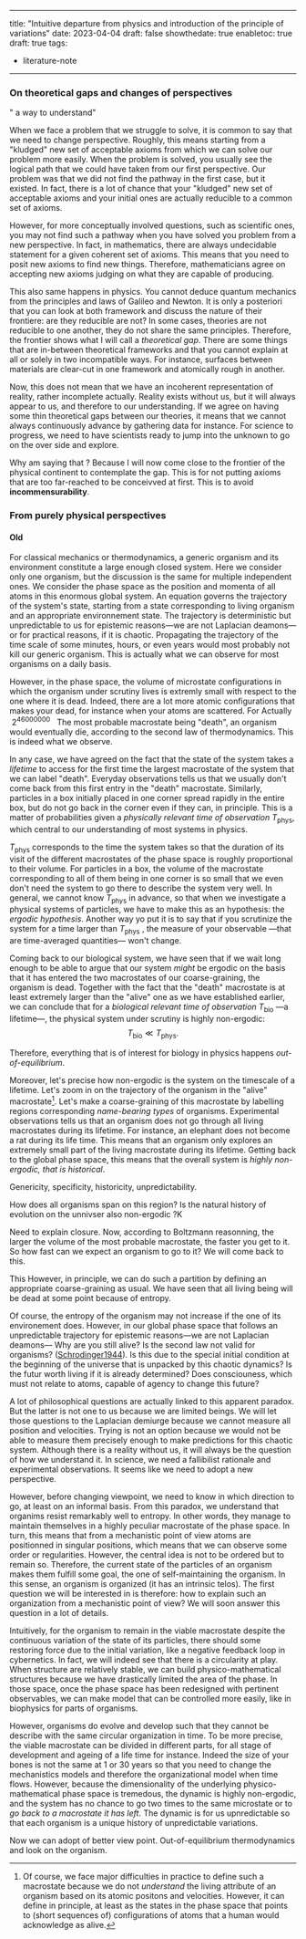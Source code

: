 
---
title: "Intuitive departure from physics and introduction of the principle of variations"
date: 2023-04-04
draft: false
showthedate: true
enabletoc: true
draft: true
tags:
- literature-note
---

### On theoretical gaps and changes of perspectives

" a way to understand"

When we face a problem that we struggle to solve, it is common to say that we need to change perspective. 
Roughly, this means starting from a "kludged" new set of acceptable axioms from which we can solve our problem more easily.
When the problem is solved, you usually see the logical path that we could have taken from our first perspective. 
Our problem was that we did not find the pathway in the first case, but it existed.
In fact, there is a lot of chance that your "kludged" new set of acceptable axioms and your initial ones are actually reducible to a common set of axioms. 

However, for more conceptually involved questions, such as scientific ones, you may not find such a pathway when you have solved you problem from a new perspective.
In fact, in mathematics, there are always undecidable statement for a given coherent set of axioms. This means that you need to posit new axioms to find new things. 
Therefore, mathematicians agree on accepting new axioms judging on what they are capable of producing.

This also same happens in physics. You cannot deduce quantum mechanics from the principles and laws of Galileo and Newton. 
It is only a posteriori that you can look at both framework and discuss the nature of their frontiere: are they reducible are not? 
In some cases, theories are not reducible to one another, they do not share the same principles.
Therefore, the frontier shows what I will call a *theoretical gap*.
There are some things that are in-between theoretical frameworks and that you cannot explain at all or solely in two incompatible ways. 
For instance, surfaces between materials are clear-cut in one framework and atomically rough in another. 

Now, this does not mean that we have an incoherent representation of reality, rather incomplete actually.
Reality exists without us, but it will always appear to us, and therefore to our understanding. 
If we agree on having some thin theoretical gaps between our theories, it means that we cannot always continuously advance by gathering data for instance. 
For science to progress, we need to have scientists ready to jump into the unknown to go on the over side and explore. 

Why am saying that ? Because I will now come close to the frontier of the physical continent to contemplate the gap.
This is for not putting axioms that are too far-reached to be conceivved at first. 
This is to avoid **incommensurability**.


### From purely physical perspectives



#### Old

For classical mechanics or thermodynamics, a generic organism and its environment constitute a large enough closed system. 
Here we consider only one organism, but the discussion is the same for multiple independent ones.
We consider the phase space as the position and momenta of all atoms in this enormous global system. 
An equation governs the trajectory of the system's state, starting from a state corresponding to living organism and an appropriate environnement state. 
The trajectory is deterministic but unpredictable to us for epistemic reasons—we are not Laplacian deamons— or for practical reasons, if it is chaotic. 
Propagating the trajectory of the time scale of some minutes, hours, or even years would most probably not kill our generic organism. 
This is actually what we can observe for most organisms on a daily basis.

However, in the phase space, the volume of microstate configurations in which the organism under scrutiny lives is extremly small with respect to the one where it is dead. 
	Indeed, there are a lot more atomic configurations that makes your dead, for instance when your atoms are scattered. For 
Actually   $2^{46 000 000}$
 
The most probable macrostate being "death", an organism would eventually die, according to the second law of thermodynamics. 
This is indeed what we observe. 

In any case, we have agreed on the fact that the state of the system takes a *lifetime* to access for the first time the largest macrostate of the system that we can label "death". Everyday observations tells us that we usually don't come back from this first entry in the "death" macrostate. Similarly, particles in a box initially placed in one corner spread rapidly in the entire box, but do not go back in the corner even if they can, in principle. This is a matter of probabilities given a *physically relevant time of observation* $T_{\mathrm{phys}}$, which central to our understanding of most systems in physics.

$T_{\mathrm{phys}}$ corresponds to the time the system takes so that the duration of its visit of the different macrostates of the phase space is roughly proportional to their volume. For particles in a box, the volume of the macrostate corresponding to all of them being in one corner is so small that we even don't need the system to go there to describe the system very well. In general, we cannot know $T_{\mathrm{phys}}$ in advance, so that when we investigate a physical systems of particles, we have to make this as an hypothesis: the *ergodic hypothesis*. Another way yo put it is to say that if you scrutinize the system for a time larger than  $T_{\mathrm{phys}}$ , the measure of your observable —that are time-averaged quantities— won't change. 

Coming back to our biological system, we have seen that if we wait long enough to be able to argue that our system *might* be ergodic on the basis that it has entered the two macrostates of our coarse-graining, the organism is dead. Together with the fact that the "death" macrostate is at least extremely larger than the "alive" one as we have established earlier, we can conclude that for a *biological relevant time of observation*  $T_{\mathrm{bio}}$ —a lifetime—, the physical system under scrutiny is highly non-ergodic: $$T_{\mathrm{bio}} \ll T_{\mathrm{phys}}.$$ 


Therefore, everything that is of interest for biology in physics happens *out-of-equilibrium*.

Moreover, let's precise how non-ergodic is the system on the timescale of a lifetime. 
Let's zoom in on the trajectory of the organism in the "alive" macrostate[^1]. 
Let's make a coarse-graining of this macrostate by labelling regions corresponding *name-bearing types* of organisms.
Experimental observations tells us that an organism does not go through all living macrostates during its lifetime. 
For instance, an elephant does not become a rat during its life time. 
This means that an organism only explores an extremely small part of the living macrostate during its lifetime. 
Getting back to the global phase space, this means that the overall system is *highly non-ergodic, that is historical*.


Genericity, specificity, historicity, unpredictability.


How does all organisms span on this region?
Is the natural history of evolution on the unnivser also non-ergodic ?K



Need to explain closure.
Now, according to Boltzmann reasonning, the larger the volume of the most probable macrostate, the faster you get to it. 
So how fast can we expect an organism to go to it? We will come back to this. 


[^1]: Of course, we face major difficulties in practice to define such a macrostate because we do not *understand* the living attribute of an organism based on its atomic positons and velocities. However, it can define in principle, at least as the states in the phase space that points to (short sequences of) configurations of atoms that a human would acknowledge as alive. 



This 
However, in principle, we can do such a partition by defining an appropriate coarse-graining as usual.
We have seen that all living being will be dead at some point because of entropy. 


Of course, the entropy of the organism may not increase if the one of its environement does. However, in our global phase space that follows an unpredictable trajectory for epistemic reasons—we are not Laplacian deamons— 
Why are you still alive? Is the second law not valid for organisms? ([Schrodinger1944](reference/Schrodinger1944.md)). Is this due to the special initial condition at the beginning of the universe that is unpacked by this chaotic dynamics? 
Is the futur worth living if it is already determined? Does consciouness, which must not relate to atoms, capable of agency to change this future? 

A lot of philosophical questions are actually linked to this apparent paradox. But the latter is not one to us because we are limited beings. We will let those questions to the Laplacian demiurge because we cannot measure all position and velocities. Trying is not an option because we would not be able to measure them precisely enough to make predictions for this chaotic system. Although there is a reality without us, it will always be the question of how we understand it. In science, we need a fallibilist rationale and experimental observations. It seems like we need to adopt a new perspective. 

However, before changing viewpoint, we need to know in which direction to go, at least on an informal basis. From this paradox, we understand that organims resist remarkably well to entropy. In other words, they manage to maintain themselves in a highly peculiar macrostate of the phase space. In turn, this means that from a mechanistic point of view atoms are positionned in singular positions, which means that we can observe some order or regularities. However, the central idea is not to be ordered but to remain so. Therefore, the current state of the particles of an organism makes them fulfill some goal, the one of self-maintaining the organism. In this sense, an organism is organized (it has an intrinsic telos). The first question we will be interested in is therefore: how to explain such an organization from a mechanistic point of view? We will soon answer this question in a lot of details. 

Intuitively, for the organism to remain in the viable macrostate despite the continuous variation of the state of its particles, there should some restoring force due to the initial variation, like a negative feedback loop in cybernetics. In fact, we will indeed see that there is a circularity at play. When structure are relatively stable, we can build physico-mathematical structures because we have drastically limited the area of the phase. In those space, once the phase space has been redesigned with pertinent observables, we can make model that can be controlled more easily, like in biophysics for parts of organisms.

However, organisms do evolve and develop such that they cannot be describe with the same circular organization in time. To be more precise, the viable macrostate can be divided in different parts, for all stage of development and ageing of a life time for instance. Indeed the size of your bones is not the same at 1 or  30 years so that you need to change the mechanistics models and therefore the organizational model when time flows. However, because the dimensionality of the underlying physico-mathematical phase space is tremedous, the dynamic is highly non-ergodic, and the system has no chance to go two times to the same microstate or to *go back to a macrostate it has left.* The dynamic is for us upnredictable so that each organism is a unique history of unpredictable variations. 



Now we can adopt of better view point. 
Out-of-equilibrium thermodynamics and look on the organism. 